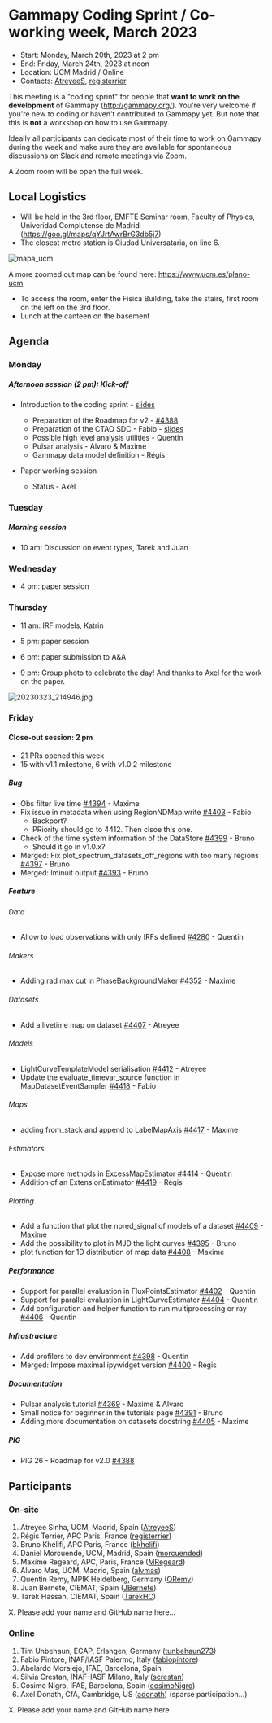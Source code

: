 # Gammapy Coding Sprint / Co-working week, March 2023

* Start: Monday, March 20th, 2023 at 2 pm
* End: Friday, March 24th, 2023 at noon
* Location: UCM Madrid / Online
* Contacts: [AtreyeeS](https://github.com/AtreyeeS), [registerrier](https://https://github.com/github.com/registerrier)

This meeting is a "coding sprint" for people that **want to work on the development** of Gammapy
(http://gammapy.org/). You're very welcome if you're new to coding or haven't contributed to
Gammapy yet. But note that this is **not** a workshop on how to use Gammapy.

Ideally all participants can dedicate most of their time to work on Gammapy during the week and make sure they are available for spontaneous discussions on Slack and remote meetings via Zoom.

A Zoom room will be open the full week.

## Local Logistics

- Will be held in the 3rd floor, EMFTE Seminar room, Faculty of Physics, Univeridad Complutense de Madrid (https://goo.gl/maps/qYJrtAwrBrG3db5j7)
- The closest metro station is Ciudad Universataria, on line 6.

![mapa_ucm](https://user-images.githubusercontent.com/32677370/225902054-c6f466e7-e5d8-455d-ad90-25b71617553f.jpg)

A more zoomed out map can be found here: https://www.ucm.es/plano-ucm


- To access the room, enter the Fisica Building, take the stairs, first room on the left on the 3rd floor.
- Lunch at the canteen on the basement



## Agenda


### Monday 
##### Afternoon session (2 pm): Kick-off
* Introduction to the coding sprint - [slides](coding_sprint_intro.pdf)
  * Preparation of the Roadmap for v2 -  [#4388](https://github.com/gammapy/gammapy/pull/4388) 
  * Preparation of the CTAO SDC - Fabio - [slides](SDC_summary_models_fabio.pdf)
  * Possible high level analysis utilities - Quentin
  * Pulsar analysis - Alvaro & Maxime
  * Gammapy data model definition - Régis

* Paper working session
  * Status - Axel

### Tuesday

##### Morning session 

* 10 am: Discussion on event types, Tarek and Juan

### Wednesday

* 4 pm: paper session

### Thursday 

* 11 am: IRF models, Katrin

* 5 pm: paper session

* 6 pm: paper submission to A&A

* 9 pm: Group photo to celebrate the day! And thanks to Axel for the work on the paper.

![20230323_214946.jpg](https://user-images.githubusercontent.com/16781593/227476626-307399f1-3a7d-44b4-a51b-a8d05a38136b.jpg)


### Friday 

#### Close-out session: 2 pm

* 21 PRs opened this week
* 15 with v1.1 milestone, 6 with v1.0.2 milestone

##### Bug
* Obs filter live time [#4394](https://github.com/gammapy/gammapy/pull/4394) - Maxime
* Fix issue in metadata when using RegionNDMap.write [#4403](https://github.com/gammapy/gammapy/pull/4403) - Fabio
  * Backport? 
  * PRiority should go to 4412. Then clsoe this one.
* Check of the time system information of the DataStore [#4399](https://github.com/gammapy/gammapy/pull/4399) - Bruno 
  * Should it go in v1.0.x?
* Merged: Fix plot_spectrum_datasets_off_regions with too many regions [#4397](https://github.com/gammapy/gammapy/pull/4397) - Bruno
* Merged: Iminuit output [#4393](https://github.com/gammapy/gammapy/pull/4393) - Bruno
##### Feature
###### Data
* Allow to load observations with only IRFs defined [#4280](https://github.com/gammapy/gammapy/pull/4280) - Quentin
###### Makers
* Adding rad max cut in PhaseBackgroundMaker [#4352](https://github.com/gammapy/gammapy/pull/4352) - Maxime
###### Datasets
* Add a livetime map on dataset [#4407](https://github.com/gammapy/gammapy/pull/4407) - Atreyee
###### Models 
* LightCurveTemplateModel serialisation [#4412](https://github.com/gammapy/gammapy/pull/4412) - Atreyee
* Update the evaluate_timevar_source function in MapDatasetEventSampler [#4418](https://github.com/gammapy/gammapy/pull/4418) - Fabio
###### Maps
* adding from_stack and append to LabelMapAxis [#4417](https://github.com/gammapy/gammapy/pull/4417) - Maxime
###### Estimators
* Expose more methods in ExcessMapEstimator [#4414](https://github.com/gammapy/gammapy/pull/4414) - Quentin
* Addition of an ExtensionEstimator [#4419](https://github.com/gammapy/gammapy/pull/4419) - Régis
###### Plotting
* Add a function that plot the npred_signal of models of a dataset [#4409](https://github.com/gammapy/gammapy/pull/4409) - Maxime
* Add the possibility to plot in MJD the light curves [#4395](https://github.com/gammapy/gammapy/pull/4395) - Bruno
* plot function for 1D distribution of map data [#4408](https://github.com/gammapy/gammapy/pull/4408) - Maxime
##### Performance
* Support for parallel evaluation in FluxPointsEstimator [#4402](https://github.com/gammapy/gammapy/pull/4402) - Quentin
* Support for parallel evaluation in LightCurveEstimator [#4404](https://github.com/gammapy/gammapy/pull/4404) - Quentin
* Add configuration and helper function to run multiprocessing or ray  [#4406](https://github.com/gammapy/gammapy/pull/4406) - Quentin
##### Infrastructure
* Add profilers to dev environment [#4398](https://github.com/gammapy/gammapy/pull/4398) - Quentin
* Merged: Impose maximal ipywidget version [#4400](https://github.com/gammapy/gammapy/pull/4400) - Régis
##### Documentation
* Pulsar analysis tutorial [#4369](https://github.com/gammapy/gammapy/pull/4369) - Maxime & Alvaro
* Small notice for beginner in the tutorials page [#4391](https://github.com/gammapy/gammapy/pull/4391) - Bruno
* Adding more documentation on datasets docstring [#4405](https://github.com/gammapy/gammapy/pull/4405) - Maxime
##### PIG
* PIG 26 - Roadmap for v2.0 [#4388](https://github.com/gammapy/gammapy/pull/4388) 

## Participants

### On-site

1. Atreyee Sinha, UCM, Madrid, Spain ([AtreyeeS](https://github.com/AtreyeeS))
2. Régis Terrier, APC Paris, France ([registerrier](https://github.com/registerrier))
3. Bruno Khélifi, APC Paris, France ([bkhelifi](https://github.com/bkhelifi))
4. Daniel Morcuende, UCM, Madrid, Spain ([morcuended](https://github.com/morcuended))
5. Maxime Regeard, APC, Paris, France ([MRegeard](https://github.com/MRegeard))
6. Alvaro Mas, UCM, Madrid, Spain ([alvmas](https://github.com/alvmas))
7. Quentin Remy, MPIK Heidelberg, Germany ([QRemy](https://github.com/QRemy))
8. Juan Bernete, CIEMAT, Spain ([JBernete](https://github.com/JBernete))
9. Tarek Hassan, CIEMAT, Spain ([TarekHC](https://github.com/TarekHC))

X. Please add your name and GitHub name here...

### Online

1. Tim Unbehaun, ECAP, Erlangen, Germany ([tunbehaun273](https://github.com/tunbehaun273))
2. Fabio Pintore, INAF/IASF Palermo, Italy ([fabiopintore](https://github.com/fabiopintore))
3. Abelardo Moralejo, IFAE, Barcelona, Spain
4. Silvia Crestan, INAF-IASF Milano, Italy ([screstan](https://github.com/screstan))
5. Cosimo Nigro, IFAE, Barcelona, Spain ([cosimoNigro](https://github.com/cosimoNigro))
6. Axel Donath, CfA, Cambridge, US ([adonath](https://github.com/adonath)) (sparse participation...)

X. Please add your name and GitHub name here
